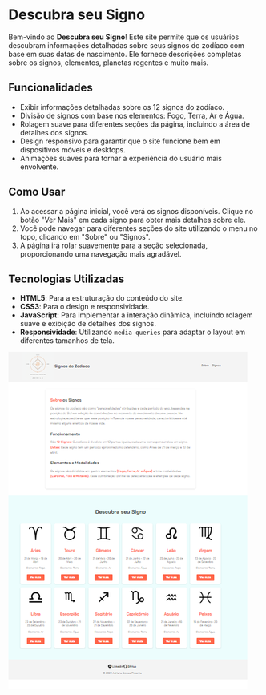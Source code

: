 # Descubra seu Signo

Bem-vindo ao **Descubra seu Signo**! Este site permite que os usuários descubram informações detalhadas sobre seus signos do zodíaco com base em suas datas de nascimento. Ele fornece descrições completas sobre os signos, elementos, planetas regentes e muito mais.

## Funcionalidades

- Exibir informações detalhadas sobre os 12 signos do zodíaco.
- Divisão de signos com base nos elementos: Fogo, Terra, Ar e Água.
- Rolagem suave para diferentes seções da página, incluindo a área de detalhes dos signos.
- Design responsivo para garantir que o site funcione bem em dispositivos móveis e desktops.
- Animações suaves para tornar a experiência do usuário mais envolvente.

## Como Usar

1. Ao acessar a página inicial, você verá os signos disponíveis. Clique no botão "Ver Mais" em cada signo para obter mais detalhes sobre ele.
2. Você pode navegar para diferentes seções do site utilizando o menu no topo, clicando em "Sobre" ou "Signos".
3. A página irá rolar suavemente para a seção selecionada, proporcionando uma navegação mais agradável.

## Tecnologias Utilizadas

- **HTML5**: Para a estruturação do conteúdo do site.
- **CSS3**: Para o design e responsividade.
- **JavaScript**: Para implementar a interação dinâmica, incluindo rolagem suave e exibição de detalhes dos signos.
- **Responsividade**: Utilizando `media queries` para adaptar o layout em diferentes tamanhos de tela.

![Imagem do site](./assets/projetofinal.png)
